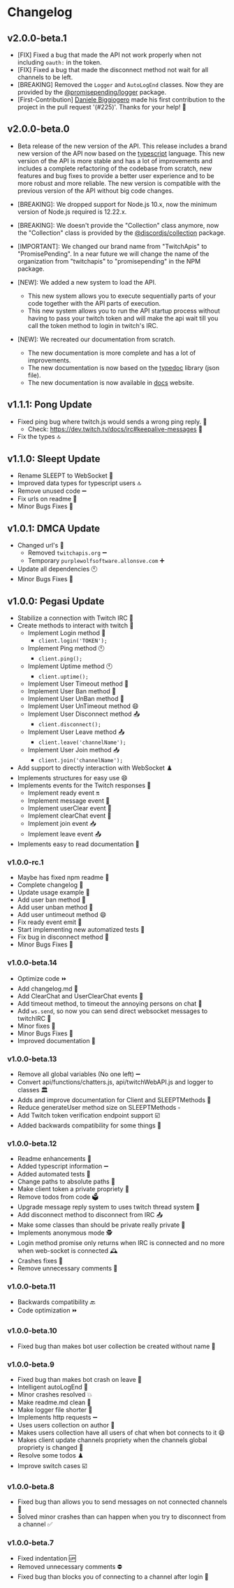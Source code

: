 # Changelog

## v2.0.0-beta.1
- [FIX] Fixed a bug that made the API not work properly when not including `oauth:` in the token.
- [FIX] Fixed a bug that made the disconnect method not wait for all channels to be left.
- [BREAKING] Removed the `Logger` and `AutoLogEnd` classes. Now they are provided by the [@promisepending/logger](https://www.npmjs.com/package/@promisepending/logger) package.
- [First-Contribution] [Daniele Biggiogero](https://github.com/zeroerrequattro) made his first contribution to the project in the pull request '(#225)'. Thanks for your help! 🎉

## v2.0.0-beta.0
- Beta release of the new version of the API. This release includes a brand new version of the API now based on the [typescript](https://www.typescriptlang.org/) language. This new version of the API is more stable and has a lot of improvements and includes a complete refactoring of the codebase from scratch, new features and bug fixes to provide a better user experience and to be more robust and more reliable. The new version is compatible with the previous version of the API without big code changes.

- [BREAKING]: We dropped support for Node.js 10.x, now the minimum version of Node.js required is 12.22.x.
- [BREAKING]: We doesn't provide the "Collection" class anymore, now the "Collection" class is provided by the [@discordjs/collection](https://www.npmjs.com/package/@discordjs/collection) package.
- [IMPORTANT]: We changed our brand name from "TwitchApis" to "PromisePending". In a near future we will change the name of the organization from "twitchapis" to "promisepending" in the NPM package.

- [NEW]: We added a new system to load the API.
  - This new system allows you to execute sequentially parts of your code together with the API parts of execution.
  - This new system allows you to run the API startup process without having to pass your twitch token and will make the api wait till you call the token method to login in twitch's IRC.

- [NEW]: We recreated our documentation from scratch.
  - The new documentation is more complete and has a lot of improvements.
  - The new documentation is now based on the [typedoc](https://typedoc.org/) library (json file).
  - The new documentation is now available in [docs](https://twitch.js.org/docs) website.

## v1.1.1: Pong Update
- Fixed ping bug where twitch.js would sends a wrong ping reply. 🐜
  - Check: https://dev.twitch.tv/docs/irc#keepalive-messages 📖
- Fix the types 🔝

## v1.1.0: Sleept Update

- Rename SLEEPT to WebSocket 📝
- Improved data types for typescript users 🔝
- Remove unused code ➖
- Fix urls on readme 📖
- Minor Bugs Fixes 🐜

## v1.0.1: DMCA Update

- Changed url's 📝
  - Removed `twitchapis.org` ➖
  - Temporary `purplewolfsoftware.allonsve.com` ➕
- Update all dependencies 🕚
- Minor Bugs Fixes 🐜

## v1.0.0: Pegasi Update

- Stabilize a connection with Twitch IRC 🥳
- Create methods to interact with twitch 🧠
  - Implement Login method 💫
    - `client.login('TOKEN');`
  - Implement Ping method 🕚
    - `client.ping();`
  - Implement Uptime method 🕚
    - `client.uptime();`
  - Implement User Timeout method 🔴
  - Implement User Ban method 🔴
  - Implement User UnBan method 🥳
  - Implement User UnTimeout method 😄
  - Implement User Disconnect method 📤
    - `client.disconnect();`
  - Implement User Leave method 📤
    - `client.leave('channelName');`
  - Implement User Join method 📥
    - `client.join('channelName');`
- Add support to directly interaction with WebSocket ♟️
- Implements structures for easy use 😄
- Implements events for the Twitch responses 🔔
  - Implement ready event 🔛
  - Implement message event 🔔
  - Implement userClear event 🧹
  - Implement clearChat event 🧹
  - Implement join event 📥
  - Implement leave event 📤
- Implements easy to read documentation 📖

### v1.0.0-rc.1

- Maybe has fixed npm readme 📖
- Complete changelog 💌
- Update usage example 📑
- Add user ban method 🔴
- Add user unban method 🥳
- Add user untimeout method 😄
- Fix ready event emit 🔔
- Start implementing new automatized tests 🧪
- Fix bug in disconnect method 💫
- Minor Bugs Fixes 🐜

### v1.0.0-beta.14

- Optimize code ⏩
- Add changelog\.md 📑
- Add ClearChat and UserClearChat events 🔔
- Add timeout method, to timeout the annoying persons on chat 🔴
- Add `ws.send`, so now you can send direct websocket messages to twitchIRC 💌
- Minor fixes 🔹
- Minor Bugs Fixes 🐜
- Improved documentation 📖

### v1.0.0-beta.13

- Remove all global variables (No one left) ➖
- Convert api/functions/chatters.js, api/twitchWebAPI.js and logger to classes 🏛️
- Adds and improve documentation for Client and SLEEPTMethods 📕
- Reduce generateUser method size on SLEEPTMethods ▫️
- Add Twitch token verification endpoint support ☑️
- Added backwards compatibility for some things 👴

### v1.0.0-beta.12

- Readme enhancements 💫
- Added typescript information ➖
- Added automated tests 🧪
- Change paths to absolute paths 📑
- Make client token a private propriety 🚫
- Remove todos from code 🗳️
- Upgrade message reply system to uses twitch thread system 🧵
- Add disconnect method to disconnect from IRC 📤
- Make some classes than should be private really private 🔴
- Implements anonymous mode 🕵️
- Login method promise only returns when IRC is connected and no more when web-socket is connected 🕰️
- Crashes fixes 📕
- Remove unnecessary comments 🐸

### v1.0.0-beta.11

- Backwards compatibility 🔙
- Code optimization ⏩

### v1.0.0-beta.10

- Fixed bug than makes bot user collection be created without name 🐛

### v1.0.0-beta.9

- Fixed bug than makes bot crash on leave 🐛
- Intelligent autoLogEnd 🧠
- Minor crashes resolved 💥
- Make readme\.md clean 🧼
- Make logger file shorter 🔹
- Implements http requests ➖
- Uses users collection on author 💠
- Makes users collection have all users of chat when bot connects to it 😄
- Makes client update channels propriety when the channels global propriety  is changed 🥳
- Resolve some todos ♟️
- Improve switch cases ☑️

### v1.0.0-beta.8

- Fixed bug than allows you to send messages on not connected channels 🐛
- Solved minor crashes than can happen when you try to disconnect from a channel ✅

### v1.0.0-beta.7

- Fixed indentation 🆙
- Removed unnecessary comments ⛔
- Fixed bug than blocks you of connecting to a channel after login 🐛
